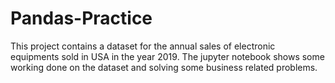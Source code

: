 # Pandas-Practice
This project contains a dataset for the annual sales of electronic equipments sold in USA in the year 2019.
The jupyter notebook shows some working done on the dataset and solving some business related problems.
